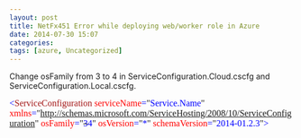 ```yaml
---
layout: post
title: NetFx451 Error while deploying web/worker role in Azure
date: 2014-07-30 15:07
categories: 
tags: [azure, Uncategorized]
---
```


Change osFamily from 3 to 4 in ServiceConfiguration.Cloud.cscfg and ServiceConfiguration.Local.cscfg.

<span style="color:#0000ff;font-family:Consolas;font-size:medium;"><span style="color:#0000ff;font-family:Consolas;font-size:medium;"><span style="color:#0000ff;font-family:Consolas;font-size:medium;">&lt;</span></span></span><span style="color:#a31515;font-family:Consolas;font-size:medium;"><span style="color:#a31515;font-family:Consolas;font-size:medium;"><span style="color:#a31515;font-family:Consolas;font-size:medium;">ServiceConfiguration </span></span></span><span style="color:#ff0000;font-family:Consolas;font-size:medium;"><span style="color:#ff0000;font-family:Consolas;font-size:medium;"><span style="color:#ff0000;font-family:Consolas;font-size:medium;">serviceName</span></span></span><span style="color:#0000ff;font-family:Consolas;font-size:medium;"><span style="color:#0000ff;font-family:Consolas;font-size:medium;"><span style="color:#0000ff;font-family:Consolas;font-size:medium;">=</span></span></span><span style="font-family:Consolas;font-size:medium;"><span style="font-family:Consolas;font-size:medium;">"</span></span><span style="color:#0000ff;font-family:Consolas;font-size:medium;"><span style="color:#0000ff;font-family:Consolas;font-size:medium;"><span style="color:#0000ff;font-family:Consolas;font-size:medium;">Service.Name</span></span></span><span style="font-family:Consolas;font-size:medium;"><span style="font-family:Consolas;font-size:medium;">" </span></span><span style="color:#ff0000;font-family:Consolas;font-size:medium;"><span style="color:#ff0000;font-family:Consolas;font-size:medium;"><span style="color:#ff0000;font-family:Consolas;font-size:medium;">xmlns</span></span></span><span style="color:#0000ff;font-family:Consolas;font-size:medium;"><span style="color:#0000ff;font-family:Consolas;font-size:medium;"><span style="color:#0000ff;font-family:Consolas;font-size:medium;">=</span></span></span><span style="font-family:Consolas;font-size:medium;"><span style="font-family:Consolas;font-size:medium;">"</span></span><span style="color:#0000ff;font-family:Consolas;font-size:medium;"><span style="color:#0000ff;font-family:Consolas;font-size:medium;"><span style="color:#0000ff;font-family:Consolas;font-size:medium;">http://schemas.microsoft.com/ServiceHosting/2008/10/ServiceConfiguration</span></span></span><span style="font-family:Consolas;font-size:medium;"><span style="font-family:Consolas;font-size:medium;">" </span></span><span style="color:#ff0000;font-family:Consolas;font-size:medium;"><span style="color:#ff0000;font-family:Consolas;font-size:medium;"><span style="color:#ff0000;font-family:Consolas;font-size:medium;">osFamily</span></span></span><span style="color:#0000ff;font-family:Consolas;font-size:medium;"><span style="color:#0000ff;font-family:Consolas;font-size:medium;"><span style="color:#0000ff;font-family:Consolas;font-size:medium;">=</span></span></span><span style="font-family:Consolas;font-size:medium;"><span style="font-family:Consolas;font-size:medium;">"<del><span style="color:#0000ff;font-family:Consolas;">3</span></del></span></span><span style="color:#0000ff;font-family:Consolas;font-size:medium;"><span style="color:#0000ff;font-family:Consolas;font-size:medium;"><span style="color:#0000ff;font-family:Consolas;font-size:medium;">4</span></span></span><span style="font-family:Consolas;font-size:medium;"><span style="font-family:Consolas;font-size:medium;">" </span></span><span style="color:#ff0000;font-family:Consolas;font-size:medium;"><span style="color:#ff0000;font-family:Consolas;font-size:medium;"><span style="color:#ff0000;font-family:Consolas;font-size:medium;">osVersion</span></span></span><span style="color:#0000ff;font-family:Consolas;font-size:medium;"><span style="color:#0000ff;font-family:Consolas;font-size:medium;"><span style="color:#0000ff;font-family:Consolas;font-size:medium;">=</span></span></span><span style="font-family:Consolas;font-size:medium;"><span style="font-family:Consolas;font-size:medium;">"</span></span><span style="color:#0000ff;font-family:Consolas;font-size:medium;"><span style="color:#0000ff;font-family:Consolas;font-size:medium;"><span style="color:#0000ff;font-family:Consolas;font-size:medium;">*</span></span></span><span style="font-family:Consolas;font-size:medium;"><span style="font-family:Consolas;font-size:medium;">" </span></span><span style="color:#ff0000;font-family:Consolas;font-size:medium;"><span style="color:#ff0000;font-family:Consolas;font-size:medium;"><span style="color:#ff0000;font-family:Consolas;font-size:medium;">schemaVersion</span></span></span><span style="color:#0000ff;font-family:Consolas;font-size:medium;"><span style="color:#0000ff;font-family:Consolas;font-size:medium;"><span style="color:#0000ff;font-family:Consolas;font-size:medium;">=</span></span></span><span style="font-family:Consolas;font-size:medium;"><span style="font-family:Consolas;font-size:medium;">"</span></span><span style="color:#0000ff;font-family:Consolas;font-size:medium;"><span style="color:#0000ff;font-family:Consolas;font-size:medium;"><span style="color:#0000ff;font-family:Consolas;font-size:medium;">2014-01.2.3</span></span></span><span style="font-family:Consolas;font-size:medium;"><span style="font-family:Consolas;font-size:medium;">"</span></span><span style="color:#0000ff;font-family:Consolas;font-size:medium;"><span style="color:#0000ff;font-family:Consolas;font-size:medium;"><span style="color:#0000ff;font-family:Consolas;font-size:medium;">&gt;</span></span></span>
